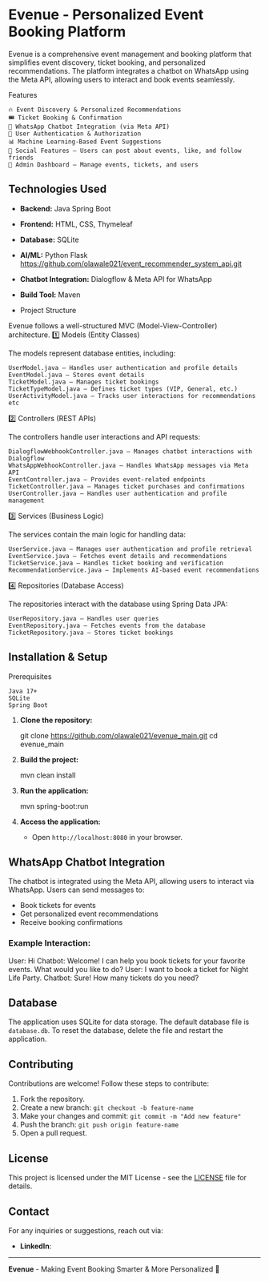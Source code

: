 # Evenue - Personalized Event Booking Platform

Evenue is a comprehensive event management and booking platform that simplifies event discovery, 
ticket booking, and personalized recommendations. The platform integrates a chatbot on WhatsApp using the Meta API, 
allowing users to interact and book events seamlessly.

Features

    🔥 Event Discovery & Personalized Recommendations
    🎟️ Ticket Booking & Confirmation
    📱 WhatsApp Chatbot Integration (via Meta API)
    🔐 User Authentication & Authorization
    📊 Machine Learning-Based Event Suggestions
    💬 Social Features – Users can post about events, like, and follow friends
    🎯 Admin Dashboard – Manage events, tickets, and users

## Technologies Used

- **Backend:** Java Spring Boot
- **Frontend:** HTML, CSS, Thymeleaf
- **Database:** SQLite
- **AI/ML:** Python Flask https://github.com/olawale021/event_recommender_system_api.git
- **Chatbot Integration:** Dialogflow & Meta API for WhatsApp
- **Build Tool:** Maven

- Project Structure

Evenue follows a well-structured MVC (Model-View-Controller) architecture.
1️⃣ Models (Entity Classes)

The models represent database entities, including:

    UserModel.java – Handles user authentication and profile details
    EventModel.java – Stores event details
    TicketModel.java – Manages ticket bookings
    TicketTypeModel.java – Defines ticket types (VIP, General, etc.)
    UserActivityModel.java – Tracks user interactions for recommendations
    etc

2️⃣ Controllers (REST APIs)

The controllers handle user interactions and API requests:

    DialogflowWebhookController.java – Manages chatbot interactions with Dialogflow
    WhatsAppWebhookController.java – Handles WhatsApp messages via Meta API
    EventController.java – Provides event-related endpoints
    TicketController.java – Manages ticket purchases and confirmations
    UserController.java – Handles user authentication and profile management


3️⃣ Services (Business Logic)

The services contain the main logic for handling data:

    UserService.java – Manages user authentication and profile retrieval
    EventService.java – Fetches event details and recommendations
    TicketService.java – Handles ticket booking and verification
    RecommendationService.java – Implements AI-based event recommendations

4️⃣ Repositories (Database Access)

The repositories interact with the database using Spring Data JPA:

    UserRepository.java – Handles user queries
    EventRepository.java – Fetches events from the database
    TicketRepository.java – Stores ticket bookings

## Installation & Setup

Prerequisites

    Java 17+
    SQLite
    Spring Boot

1. **Clone the repository:**

   git clone https://github.com/olawale021/evenue_main.git
   cd evenue_main
  

2. **Build the project:**
   
   mvn clean install
   

3. **Run the application:**
   
   mvn spring-boot:run
   

4. **Access the application:**
   - Open `http://localhost:8080` in your browser.

## WhatsApp Chatbot Integration

The chatbot is integrated using the Meta API, allowing users to interact via WhatsApp. Users can send messages to:
- Book tickets for events
- Get personalized event recommendations
- Receive booking confirmations

### Example Interaction:

User: Hi
Chatbot: Welcome! I can help you book tickets for your favorite events. What would you like to do?
User: I want to book a ticket for Night Life Party.
Chatbot: Sure! How many tickets do you need?


## Database

The application uses SQLite for data storage. The default database file is `database.db`. To reset the database, delete the file and restart the application.

## Contributing

Contributions are welcome! Follow these steps to contribute:
1. Fork the repository.
2. Create a new branch: `git checkout -b feature-name`
3. Make your changes and commit: `git commit -m "Add new feature"`
4. Push the branch: `git push origin feature-name`
5. Open a pull request.

## License

This project is licensed under the MIT License - see the [LICENSE](LICENSE) file for details.

## Contact

For any inquiries or suggestions, reach out via:
- **LinkedIn**: 

---
**Evenue** - Making Event Booking Smarter & More Personalized 🚀

